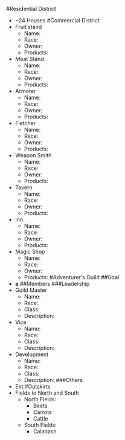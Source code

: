 #Residential District
  * ~24 Houses
#Commercial District
  * Fruit stand
    - Name:
    - Race:
    - Owner:
    - Products:
  * Meat Stand
    - Name:
    - Race:
    - Owner:
    - Products:
  * Armorer
    - Name:
    - Race:
    - Owner:
    - Products:
  * Fletcher
    - Name:
    - Race:
    - Owner:
    - Products:
  * Weapon Smith
    - Name:
    - Race:
    - Owner:
    - Products:
  * Tavern
    - Name:
    - Race:
    - Owner:
    - Products:
  * Inn
    - Name:
    - Race:
    - Owner:
    - Products:
  * Magic Shop
    - Name:
    - Race:
    - Owner:
    - Products:
#Adventurer's Guild
##Goal
   * __a__
##Members
###Leadership
  * Guild Master
    - Name:
    - Race:
    - Class:
    - Description:
  * Vice
    - Name:
    - Race:
    - Class:
    - Description:
  * Development
    - Name:
    - Race:
    - Class:
    - Description:
###Others
   * Ext
#Outskirts
  * Fields to North and South
    - North Fields:
      - Beets
      - Carrots
      - Cattle
    - South Fields:
      - Calabash
